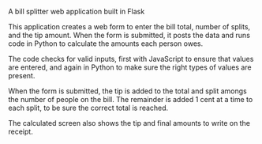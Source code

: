 A bill splitter web application built in Flask

This application creates a web form to enter the bill total, number
of splits, and the tip amount. When the form is submitted, it posts the data
and runs code in Python to calculate the amounts each person owes.

The code checks for valid inputs, first with JavaScript to ensure that values are
entered, and again in Python to make sure the right types of values are present.

When the form is submitted, the tip is added to the total and split amongs the number
of people on the bill. The remainder is added 1 cent at a time to each split, to
be sure the correct total is reached.

The calculated screen also shows the tip and final amounts to write on the
receipt.